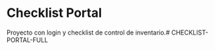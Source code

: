 # Checklist Portal

Proyecto con login y checklist de control de inventario.# CHECKLIST-PORTAL-FULL
